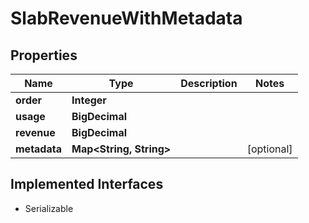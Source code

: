 

# SlabRevenueWithMetadata


## Properties

| Name | Type | Description | Notes |
|------------ | ------------- | ------------- | -------------|
|**order** | **Integer** |  |  |
|**usage** | **BigDecimal** |  |  |
|**revenue** | **BigDecimal** |  |  |
|**metadata** | **Map&lt;String, String&gt;** |  |  [optional] |


## Implemented Interfaces

* Serializable


